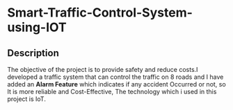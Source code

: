 # Smart-Traffic-Control-System-using-IOT

<h2> Description</h2>
The objective of the project is to provide safety and reduce costs.I developed a traffic system that can
control the traffic on 8 roads and I have added an <b>Alarm Feature</b> which indicates if any accident Occurred or not, so It is more reliable and Cost-Effective, The technology which i used in this project is IoT.
